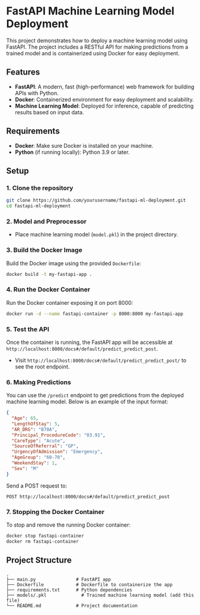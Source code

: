 
# FastAPI Machine Learning Model Deployment

This project demonstrates how to deploy a machine learning model using FastAPI. The project includes a RESTful API for making predictions from a trained model and is containerized using Docker for easy deployment.

## Features
- **FastAPI**: A modern, fast (high-performance) web framework for building APIs with Python.
- **Docker**: Containerized environment for easy deployment and scalability.
- **Machine Learning Model**: Deployed for inference, capable of predicting results based on input data.

## Requirements
- **Docker**: Make sure Docker is installed on your machine.
- **Python** (if running locally): Python 3.9 or later.

## Setup

### 1. Clone the repository

```bash
git clone https://github.com/yourusername/fastapi-ml-deployment.git
cd fastapi-ml-deployment
```

### 2. Model and Preprocessor

- Place machine learning model (`model.pkl`) in the project directory.

### 3. Build the Docker Image

Build the Docker image using the provided `Dockerfile`:

```bash
docker build -t my-fastapi-app .
```

### 4. Run the Docker Container

Run the Docker container exposing it on port 8000:

```bash
docker run -d --name fastapi-container -p 8000:8000 my-fastapi-app
```

### 5. Test the API

Once the container is running, the FastAPI app will be accessible at `http://localhost:8000/docs#/default/predict_predict_post`.

- Visit `http://localhost:8000/docs#/default/predict_predict_post/` to see the root endpoint.

### 6. Making Predictions

You can use the `/predict` endpoint to get predictions from the deployed machine learning model. Below is an example of the input format:

```json
{
  "Age": 65,
  "LengthOfStay": 5,
  "AR_DRG": "B70A",
  "Principal_ProcedureCode": "03.91",
  "CareType": "Acute",
  "SourceOfReferral": "GP",
  "UrgencyOfAdmission": "Emergency",
  "AgeGroup": "60-70",
  "WeekendStay": 1,
  "Sex": "M"
}
```

Send a POST request to:

```
POST http://localhost:8000/docs#/default/predict_predict_post
```

### 7. Stopping the Docker Container

To stop and remove the running Docker container:

```bash
docker stop fastapi-container
docker rm fastapi-container
```

## Project Structure

```
.
├── main.py               # FastAPI app
├── Dockerfile            # Dockerfile to containerize the app
├── requirements.txt      # Python dependencies
├── models/.pkl             # Trained machine learning model (add this file)
└── README.md             # Project documentation
```

